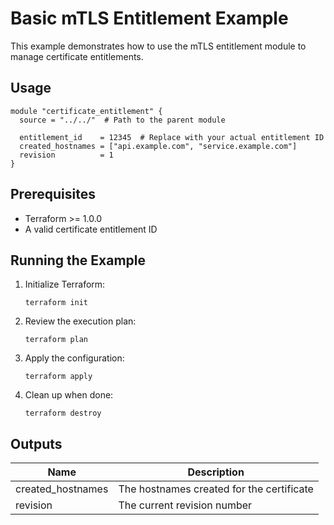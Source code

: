 # Basic mTLS Entitlement Example

This example demonstrates how to use the mTLS entitlement module to manage certificate entitlements.

## Usage

```hcl
module "certificate_entitlement" {
  source = "../../"  # Path to the parent module

  entitlement_id    = 12345  # Replace with your actual entitlement ID
  created_hostnames = ["api.example.com", "service.example.com"]
  revision          = 1
}
```

## Prerequisites

- Terraform >= 1.0.0
- A valid certificate entitlement ID

## Running the Example

1. Initialize Terraform:
   ```
   terraform init
   ```

2. Review the execution plan:
   ```
   terraform plan
   ```

3. Apply the configuration:
   ```
   terraform apply
   ```

4. Clean up when done:
   ```
   terraform destroy
   ```

## Outputs

| Name | Description |
|------|-------------|
| created_hostnames | The hostnames created for the certificate |
| revision | The current revision number |

